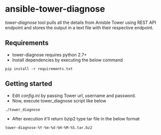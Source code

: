 # ansible-tower-diagnose

_tower-diagnose_ tool pulls all the details from Anisble Tower using REST API endpoint and stores the output in a text file with their respective endpoint.

## Requirements

- tower-diagnose requires python 2.7+
- Install dependencies by executing the below command
```
pip install -r requirements.txt
```

## Getting started

- Edit _config.ini_ by passing Tower url, username and password.
- Now, execute tower_diagnose script like below
```
./tower_diagnose
```
- After execution it'll return bzip2 type tar file in the below format
```
tower-diagnose-%Y-%m-%d-%H-%M-%S.tar.bz2
```



